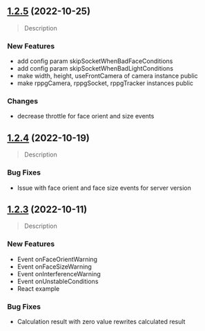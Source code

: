 ## [1.2.5](https://github.com/Vastmindz-Public-Repository/Web-SDK/tree/v1.2.5) (2022-10-25)

> Description

### New Features
* add config param skipSocketWhenBadFaceConditions
* add config param skipSocketWhenBadLightConditions
* make width, height, useFrontCamera of camera instance public
* make rppgCamera, rppgSocket, rppgTracker instances public

### Changes
* decrease throttle for face orient and size events

## [1.2.4](https://github.com/Vastmindz-Public-Repository/Web-SDK/tree/v1.2.4) (2022-10-19)

> Description

### Bug Fixes
* Issue with face orient and face size events for server version

## [1.2.3](https://github.com/Vastmindz-Public-Repository/Web-SDK/tree/v1.2.3) (2022-10-11)

> Description

### New Features
* Event onFaceOrientWarning
* Event onFaceSizeWarning
* Event onInterferenceWarning
* Event onUnstableConditions
* React example

### Bug Fixes
* Calculation result with zero value rewrites calculated result
